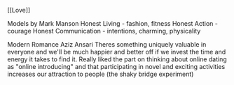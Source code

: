 [[Love]]

Models by Mark Manson
Honest Living - fashion, fitness
Honest Action - courage
Honest Communication - intentions, charming, physicality

Modern Romance Aziz Ansari
Theres something uniquely valuable in everyone and we'll be much happier and better off if we invest the time and energy it takes to find it.
Really liked the part on thinking about online dating as "online introducing" and that participating in novel and exciting activities increases our attraction to people (the shaky bridge experiment)